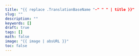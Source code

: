```yaml
---
title: "{{ replace .TranslationBaseName "-" " " | title }}"
slug: ""
description: ""
keywords: []
draft: true
tags: []
math: false
image: "{{ image | absURL }}"
toc: false
---
```

